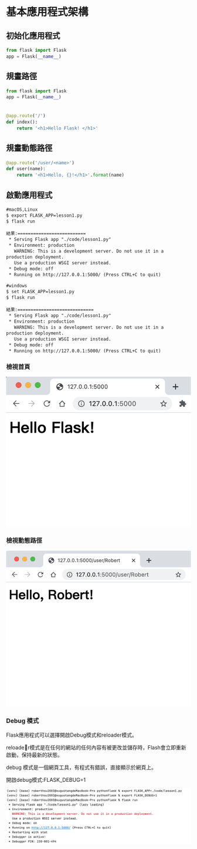 # 基本應用程式架構
## 初始化應用程式

```python
from flask import Flask
app = Flask(__name__)
```

## 規畫路徑

```python
from flask import Flask
app = Flask(__name__)


@app.route('/')
def index():
    return '<h1>Hello Flask! </h1>'
```

## 規畫動態路徑

```python
@app.route('/user/<name>')
def user(name):
	return '<h1>Hello, {}!</h1>'.format(name)
```

## 啟動應用程式

```
#macOS,Linux
$ export FLASK_APP=lesson1.py 
$ flask run

結果:==========================
 * Serving Flask app "./code/lesson1.py"
 * Environment: production
   WARNING: This is a development server. Do not use it in a production deployment.
   Use a production WSGI server instead.
 * Debug mode: off
 * Running on http://127.0.0.1:5000/ (Press CTRL+C to quit)

```

```
#windows
$ set FLASK_APP=lesson1.py 
$ flask run

結果:=============================
 * Serving Flask app "./code/lesson1.py"
 * Environment: production
   WARNING: This is a development server. Do not use it in a production deployment.
   Use a production WSGI server instead.
 * Debug mode: off
 * Running on http://127.0.0.1:5000/ (Press CTRL+C to quit)

```

### 檢視首頁

![](./images/pic1.png)

### 檢視動態路徑

![](./images/pic2.png)


### Debug 模式

Flask應用程式可以選擇開啟Debug模式和reloader模式。

reloader模式是在任何的網站的任何內容有被更改並儲存時，Flash會立即重新啟動，保持最新的狀態。

debug 模式是一個網頁工具，有程式有錯誤，直接顯示於網頁上。

開啟debug模式:FLASK_DEBUG=1

![](images/pic3.png)



